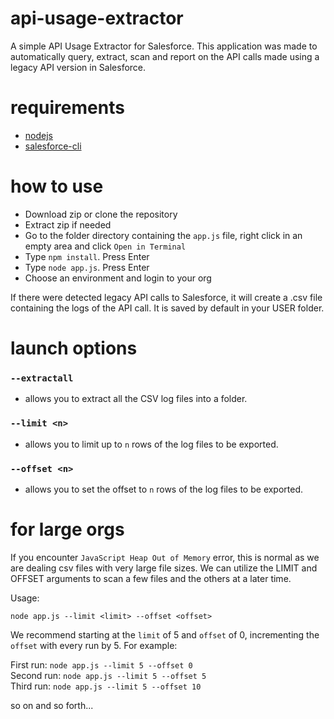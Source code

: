# api-usage-extractor

A simple API Usage Extractor for Salesforce. This application was made to automatically query, extract, scan and report on the API calls made using a legacy API version in Salesforce.

# requirements
- [nodejs](https://nodejs.org/en)
- [salesforce-cli](https://developer.salesforce.com/tools/sfdxcli)

# how to use
- Download zip or clone the repository
- Extract zip if needed
- Go to the folder directory containing the `app.js` file, right click in an empty area and click `Open in Terminal`
- Type `npm install`. Press Enter
- Type `node app.js`. Press Enter
- Choose an environment and login to your org

If there were detected legacy API calls to Salesforce, it will create a .csv file containing the logs of the API call. It is saved by default in your USER folder.

# launch options
### `--extractall`
- allows you to extract all the CSV log files into a folder.

### `--limit <n>`
- allows you to limit up to `n` rows of the log files to be exported.

### `--offset <n>`
- allows you to set the offset to `n` rows of the log files to be exported.

# for large orgs

If you encounter `JavaScript Heap Out of Memory` error, this is normal as we are dealing csv files with very large file sizes. We can utilize the LIMIT and OFFSET arguments to scan a few files and the others at a later time.

Usage:

`node app.js --limit <limit> --offset <offset>`

We recommend starting at the `limit` of 5 and `offset` of 0, incrementing the `offset` with every run by 5. For example:

First run: `node app.js --limit 5 --offset 0`<br />
Second run: `node app.js --limit 5 --offset 5`<br />
Third run: `node app.js --limit 5 --offset 10`<br />

so on and so forth...
